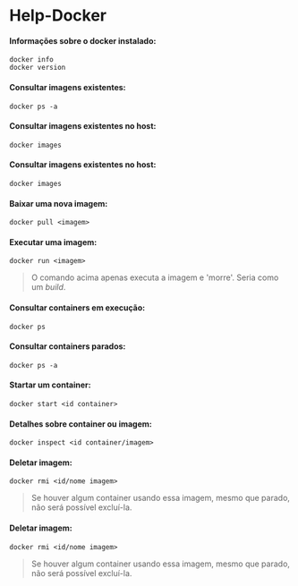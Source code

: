 # Help-Docker

#### Informações sobre o docker instalado:
```
docker info
docker version
```

#### Consultar imagens existentes:
```
docker ps -a
```

#### Consultar imagens existentes no host:
```
docker images
```

#### Consultar imagens existentes no host:
```
docker images
```

#### Baixar uma nova imagem:
```
docker pull <imagem>
```

#### Executar uma imagem:
```
docker run <imagem>
```
> O comando acima apenas executa a imagem e 'morre'. Seria como um _build_.


#### Consultar containers em execução:
```
docker ps 
```

#### Consultar containers parados:
```
docker ps -a
```

#### Startar um container:
```
docker start <id container>
```

#### Detalhes sobre container ou imagem:
```
docker inspect <id container/imagem>
```

#### Deletar imagem:
```
docker rmi <id/nome imagem>
```
> Se houver algum container usando essa imagem, mesmo que parado, não será possível excluí-la.


#### Deletar imagem:
```
docker rmi <id/nome imagem>
```
> Se houver algum container usando essa imagem, mesmo que parado, não será possível excluí-la.




